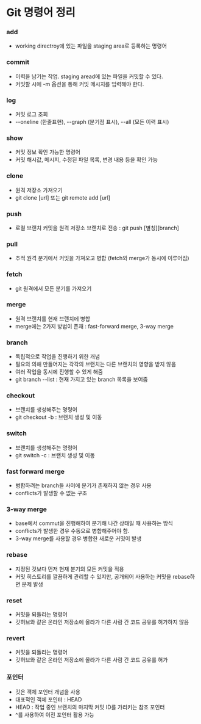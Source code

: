 # Git 명령어 정리

 ### add
 - working directroy에 있는 파일을 staging area로 등록하는 명령어

 ### commit
 - 이력을 남기는 작업. staging aread에 있는 파일을 커밋할 수 있다.
 - 커밋할 시에 -m 옵션을 통해 커밋 메시지를 입력해야 한다.

 ### log
 - 커밋 로그 조회
 - --oneline (한줄표현), --graph (분기점 표시), --all (모든 이력 표시)

 ### show 
 - 커밋 정보 확인 가능한 명령어
 - 커밋 해시값, 메시지, 수정된 파일 목록, 변경 내용 등을 확인 가능

 ### clone
 - 원격 저장소 가져오기
 - git clone [url] 또는 git remote add [url]

 ### push
 - 로컬 브랜치 커밋을 원격 저장소 브랜치로 전송 : git push [별칭][branch]

 ### pull
 - 추적 원격 분기에서 커밋을 가져오고 병합 (fetch와 merge가 동시에 이루어짐)

 ### fetch
 - git 원격에서 모든 분기를 가져오기

 ### merge
 - 원격 브랜치를 현재 브랜치에 병합
 - merge에는 2가지 방법이 존재 : fast-forward merge, 3-way merge

 ### branch
 - 독립적으로 작업을 진행하기 위한 개념
 - 필요의 의해 만들어지는 각각의 브랜치는 다른 브랜치의 영향을 받지 않음
 - 여러 작업을 동시에 진행할 수 있게 해줌
 - git branch --list : 현재 가지고 있는 branch 목록을 보여줌

 ### checkout
 - 브랜치를 생성해주는 명령어
 - git checkout -b : 브랜치 생성 및 이동


 ### switch
 - 브랜치를 생성해주는 명령어
 - git switch -c : 브랜치 생성 및 이동

 ### fast forward merge
 - 병합하려는 branch들 사이에 분기가 존재하지 않는 경우 사용
 - conflicts가 발생할 수 없는 구조


 ### 3-way merge
 - base에서 commut을 진행해하여 분기해 나간 상태일 때 사용하는 방식
 - conflicts가 발생한 경우 수동으로 병합해주어야 함.
 - 3-way merge를 사용할 경우 병합한 새로운 커밋이 발생

 ### rebase
 - 지정된 것보다 먼저 현재 분기의 모든 커밋을 적용
 - 커밋 히스토리를 깔끔하게 관리할 수 있지만, 공개되어 사용하는 커밋을 rebase하면 문제 발생

 ### reset
 - 커밋을 되돌리는 명령어
 - 깃허브와 같은 온라인 저장소에 올라가 다른 사람 간 코드 공유를 허가하지 않음


 ### revert
 - 커밋을 되돌리는 명령어
 - 깃허브와 같은 온라인 저장소에 올라가 다른 사람 간 코드 공유를 허가


 ### 포인터
 - 깃은 객체 포인터 개념을 사용
 - 대표적인 객체 포인터 : HEAD
 - HEAD : 작업 중인 브랜치의 마지막 커밋 ID를 가리키는 참조 포인터
 - ^를 사용하여 이전 포인터 활용 가능
